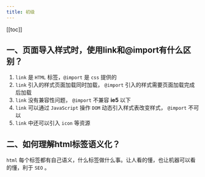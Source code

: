 ```yaml
---
title: 初级
---
```


[[toc]]

## 一、页面导入样式时，使用link和@import有什么区别？

1. `link` 是 `HTML` 标签，`@import` 是 `css` 提供的
2. `link` 引入的样式页面加载同时加载， `@import` 引入的样式需要页面加载完成后加载
3. `link` 没有兼容性问题， `@import` 不兼容 **ie5** 以下
4. `link` 可以通过 `JavaScript` 操作 `DOM` 动态引入样式表改变样式， `@import` 不可以
5. `link` 中还可以引入 `icon` 等资源

## 二、如何理解html标签语义化？

`html` 每个标签都有自己语义，什么标签做什么事。让人看的懂，也让机器可以看的懂，利于 `SEO` 。
